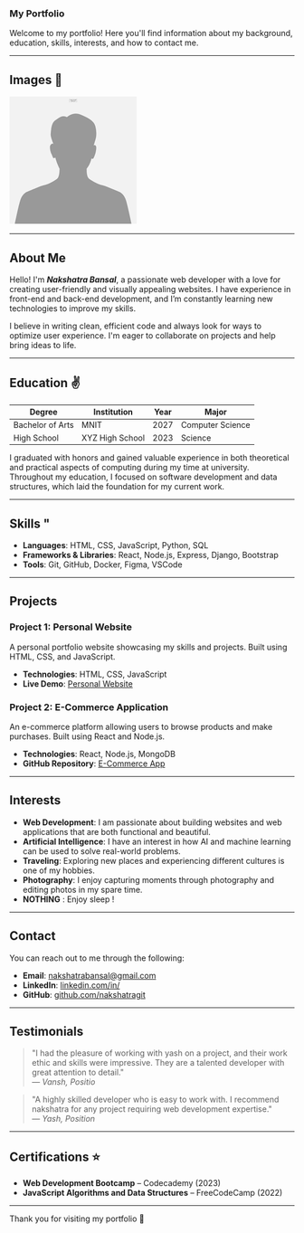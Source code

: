 ### My Portfolio

Welcome to my portfolio! Here you'll find information about my background, education, skills, interests, and how to contact me.

---
## Images :boy:
![Profile Picture](profile.png)

---
## About Me

Hello! I'm ***Nakshatra Bansal***, a passionate web developer with a love for creating user-friendly and visually appealing websites. I have experience in front-end and back-end development, and I’m constantly learning new technologies to improve my skills.

I believe in writing clean, efficient code and always look for ways to optimize user experience. I'm eager to collaborate on projects and help bring ideas to life.

---

## Education :v:

| Degree            | Institution         | Year     | Major             |
|-------------------|---------------------|----------|-------------------|
| Bachelor of Arts  | MNIT    | 2027     | Computer Science  |
| High School       | XYZ High School     | 2023     | Science           |

I graduated with honors and gained valuable experience in both theoretical and practical aspects of computing during my time at university. Throughout my education, I focused on software development and data structures, which laid the foundation for my current work.

---

## Skills "

- **Languages**: HTML, CSS, JavaScript, Python, SQL
- **Frameworks & Libraries**: React, Node.js, Express, Django, Bootstrap
- **Tools**: Git, GitHub, Docker, Figma, VSCode

---

## Projects

### Project 1: Personal Website
A personal portfolio website showcasing my skills and projects. Built using HTML, CSS, and JavaScript.

- **Technologies**: HTML, CSS, JavaScript
- **Live Demo**: [Personal Website](https://google.com)

### Project 2: E-Commerce Application
An e-commerce platform allowing users to browse products and make purchases. Built using React and Node.js.

- **Technologies**: React, Node.js, MongoDB
- **GitHub Repository**: [E-Commerce App](https://github.com/nakshatragit/laptop)

---

## Interests

- **Web Development**: I am passionate about building websites and web applications that are both functional and beautiful.
- **Artificial Intelligence**: I have an interest in how AI and machine learning can be used to solve real-world problems.
- **Traveling**: Exploring new places and experiencing different cultures is one of my hobbies.
- **Photography**: I enjoy capturing moments through photography and editing photos in my spare time.
- **NOTHING** : Enjoy sleep !
---

## Contact

You can reach out to me through the following:

- **Email**: [nakshatrabansal@gmail.com](mailto:nakshatrabansal2023@gmail.com)
- **LinkedIn**: [linkedin.com/in/](https://linkedin.com/in/)
- **GitHub**: [github.com/nakshatragit](https://github.com/nakshatragit/)

---

## Testimonials

> "I had the pleasure of working with yash on a project, and their work ethic and skills were impressive. They are a talented developer with great attention to detail."  
— *Vansh, Positio*

> "A highly skilled developer who is easy to work with. I recommend nakshatra for any project requiring web development expertise."  
— *Yash, Position*

---

## Certifications :star:

- **Web Development Bootcamp** – Codecademy (2023)
- **JavaScript Algorithms and Data Structures** – FreeCodeCamp (2022)

---





Thank you for visiting my portfolio :tada:

